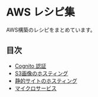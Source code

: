 # AWS レシピ集

AWS構築のレシピをまとめています。

## 目次

- [Cognito 認証](./docs/auth.md)
- [S3画像のホスティング](./docs/hosting-images.md)
- [静的サイトのホスティング](./docs/hosting-static-site.md)
- [マイクロサービス](./docs/micro-service.md)

